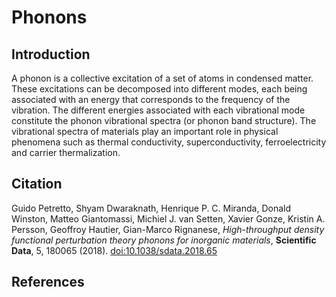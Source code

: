 # Phonons

## Introduction

A phonon is a collective excitation of a set of atoms in condensed
matter.
These excitations can be decomposed into different modes, each
being associated with an energy that corresponds to the frequency of the
vibration.
The different energies associated with each vibrational mode
constitute the phonon vibrational spectra (or phonon band structure).
The vibrational spectra of materials play an important role in physical
phenomena such as thermal conductivity, superconductivity,
ferroelectricity and carrier thermalization.



## Citation

Guido Petretto, Shyam Dwaraknath, Henrique P. C. Miranda, Donald
Winston, Matteo Giantomassi, Michiel J. van Setten, Xavier Gonze,
Kristin A. Persson, Geoffroy Hautier, Gian-Marco Rignanese,
_High-throughput density functional perturbation theory phonons for
inorganic materials_, **Scientific Data**, 5, 180065 (2018).
[doi:10.1038/sdata.2018.65](https://doi.org/10.1038/sdata.2018.65)

## References

[^1]:
    Gonze, X. & Lee, C. Dynamical matrices, Born effective charges,
    dielectric permittivity tensors, and interatomic force constants
    from density functional perturbation theory. Phys. Rev. B 55,
    10355–10368 (1997)

[^2]:
    C. Lee & X. Gonze, Ab initio calculation of the thermodynamic
    properties and atomic temperature factors of SiO2 α-quartz and
    stishovite. Phys. Rev. B 51, 8610 (1995)


